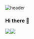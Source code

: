 ![header](https://capsule-render.vercel.app/api?type=waving&color=gradient&height=300&section=header&text=PyungJinPark&fontSize=90)


### Hi there 👋

<img src="https://img.shields.io/badge/Fortran-734F96?style=flat-square&logo=Fortran&logoColor=white"/><img src="https://img.shields.io/badge/Python-3776AB?style=flat-square&logo=3776AB&logoColor=white"/>
<!--
**pyungjinpark/pyungjinpark** is a ✨ _special_ ✨ repository because its `README.md` (this file) appears on your GitHub profile.

Here are some ideas to get you started:

- 🔭 I’m currently working on ...
- 🌱 I’m currently learning ...
- 👯 I’m looking to collaborate on ...
- 🤔 I’m looking for help with ...
- 💬 Ask me about ...
- 📫 How to reach me: ...
- 😄 Pronouns: ...
- ⚡ Fun fact: ...
-->

